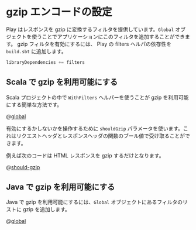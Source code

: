 <!--- Copyright (C) 2009-2013 Typesafe Inc. <http://www.typesafe.com> -->
<!--
# Configuring gzip encoding
-->
# gzip エンコードの設定

<!--
Play provides a gzip filter that can be used to gzip responses.  It can be added to the applications filters using the `Global` object. To enable the gzip filter, add the Play filters helpers dependency to your project in `build.sbt`:
-->
Play はレスポンスを gzip に変換するフィルタを提供しています。`Global` オブジェクトを使うことでアプリケーションにこのフィルタを追加することができます。 gzip フィルタを有効にするには、 Play の filters ヘルパの依存性を `build.sbt` に追加します。

```scala
libraryDependencies += filters
```

<!--
## Enabling gzip in Scala
-->
## Scala で gzip を利用可能にする

<!--
The simplest way to enable the gzip filter in a Scala project is to use the `WithFilters` helper:
-->
Scala プロジェクトの中で `WithFilters` ヘルパーを使うことが gzip を利用可能にする簡単な方法です。

@[global](code/GzipEncoding.scala)

<!--
To control which responses are and aren't implemented, use the `shouldGzip` parameter, which accepts a function of a request header and a response header to a boolean.
-->
有効にするかしないかを操作するために `shouldGzip` パラメータを使います。これはリクエストヘッダとレスポンスヘッダの関数のブール値で受け取ることができます。

<!--
For example, the code below only gzips HTML responses:
-->
例えば次のコードは HTML レスポンスを gzip するだけとなります。

@[should-gzip](code/GzipEncoding.scala)

<!--
## Enabling GZIP in Java
-->
## Java で gzip を利用可能にする

<!--
To enable gzip in Java, add it to the list of filters in the `Global` object:
-->
Java で gzip を利用可能にするには、`Global` オブジェクトにあるフィルタのリストに gzip を追加します。

@[global](code/detailedtopics/configuration/gzipencoding/Global.java)
